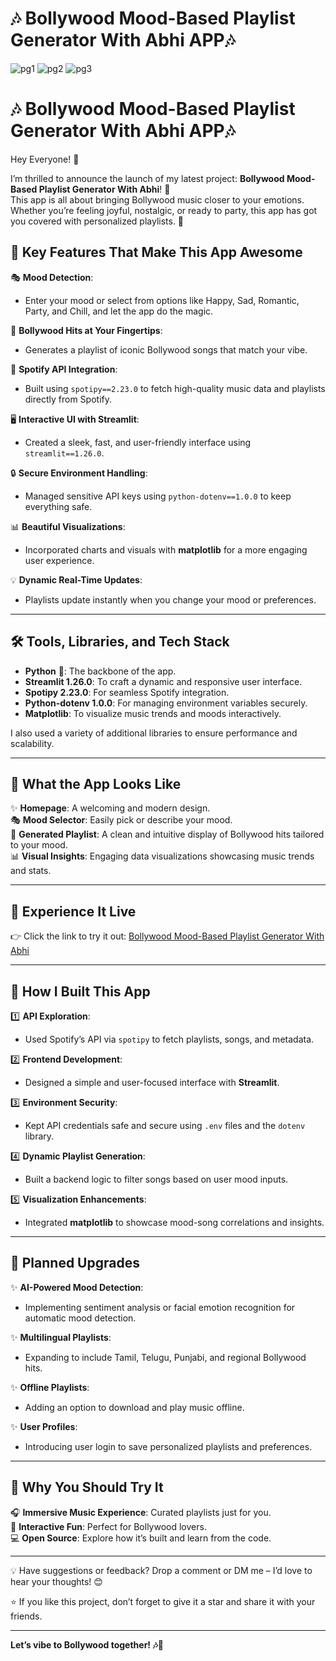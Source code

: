 # 🎶 Bollywood Mood-Based Playlist Generator With Abhi APP🎶
![pg1](https://github.com/user-attachments/assets/1404b6da-7131-4f1a-84ea-28ede8444f59)
![pg2](https://github.com/user-attachments/assets/5ed219b1-86c2-49a0-a382-d2efbc2fa7b0)
![pg3](https://github.com/user-attachments/assets/f2ce4310-986c-47bd-aa2a-c29c79dbe57f)


# 🎶 Bollywood Mood-Based Playlist Generator With Abhi APP🎶 

Hey Everyone! 👋  

I’m thrilled to announce the launch of my latest project: **Bollywood Mood-Based Playlist Generator With Abhi**! 🎉  
This app is all about bringing Bollywood music closer to your emotions. Whether you’re feeling joyful, nostalgic, or ready to party, this app has got you covered with personalized playlists. 🥳  

## 🌟 **Key Features That Make This App Awesome**  

🎭 **Mood Detection**:  
- Enter your mood or select from options like Happy, Sad, Romantic, Party, and Chill, and let the app do the magic.  

🎵 **Bollywood Hits at Your Fingertips**:  
- Generates a playlist of iconic Bollywood songs that match your vibe.  

🔗 **Spotify API Integration**:  
- Built using `spotipy==2.23.0` to fetch high-quality music data and playlists directly from Spotify.  

🖥️ **Interactive UI with Streamlit**:  
- Created a sleek, fast, and user-friendly interface using `streamlit==1.26.0`.  

🔒 **Secure Environment Handling**:  
- Managed sensitive API keys using `python-dotenv==1.0.0` to keep everything safe.  

📊 **Beautiful Visualizations**:  
- Incorporated charts and visuals with **matplotlib** for a more engaging user experience.  

💡 **Dynamic Real-Time Updates**:  
- Playlists update instantly when you change your mood or preferences.  

---

## 🛠️ **Tools, Libraries, and Tech Stack**  

- **Python** 🐍: The backbone of the app.  
- **Streamlit 1.26.0**: To craft a dynamic and responsive user interface.  
- **Spotipy 2.23.0**: For seamless Spotify integration.  
- **Python-dotenv 1.0.0**: For managing environment variables securely.  
- **Matplotlib**: To visualize music trends and moods interactively.  

I also used a variety of additional libraries to ensure performance and scalability.  

---

## 📸 **What the App Looks Like**  

✨ **Homepage**: A welcoming and modern design.  
🎭 **Mood Selector**: Easily pick or describe your mood.  
🎵 **Generated Playlist**: A clean and intuitive display of Bollywood hits tailored to your mood.  
📊 **Visual Insights**: Engaging data visualizations showcasing music trends and stats.  

---

## 🔗 **Experience It Live**  
👉 Click the link to try it out: [Bollywood Mood-Based Playlist Generator With Abhi](https://bollywood-mood-based-playlist-generator-with-abhi-1.streamlit.app/)  

---

## 📝 **How I Built This App**  

1️⃣ **API Exploration**:  
- Used Spotify’s API via `spotipy` to fetch playlists, songs, and metadata.  

2️⃣ **Frontend Development**:  
- Designed a simple and user-focused interface with **Streamlit**.  

3️⃣ **Environment Security**:  
- Kept API credentials safe and secure using `.env` files and the `dotenv` library.  

4️⃣ **Dynamic Playlist Generation**:  
- Built a backend logic to filter songs based on user mood inputs.  

5️⃣ **Visualization Enhancements**:  
- Integrated **matplotlib** to showcase mood-song correlations and insights.  

---

## 🚀 **Planned Upgrades**  

✨ **AI-Powered Mood Detection**:  
- Implementing sentiment analysis or facial emotion recognition for automatic mood detection.  

✨ **Multilingual Playlists**:  
- Expanding to include Tamil, Telugu, Punjabi, and regional Bollywood hits.  

✨ **Offline Playlists**:  
- Adding an option to download and play music offline.  

✨ **User Profiles**:  
- Introducing user login to save personalized playlists and preferences.  

---

## 📣 **Why You Should Try It**  

🎧 **Immersive Music Experience**: Curated playlists just for you.  
🎉 **Interactive Fun**: Perfect for Bollywood lovers.  
💻 **Open Source**: Explore how it’s built and learn from the code.  

---

💡 Have suggestions or feedback? Drop a comment or DM me – I’d love to hear your thoughts! 😊  

⭐ If you like this project, don’t forget to give it a star and share it with your friends.  

---  

**Let’s vibe to Bollywood together! 🎶💃**  
